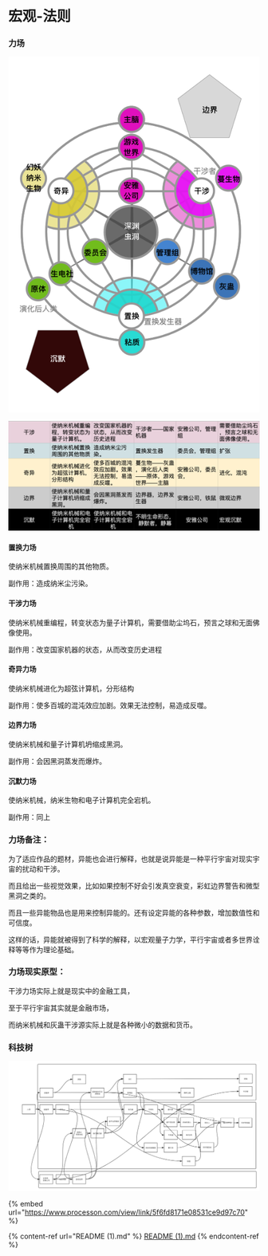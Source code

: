 # 宏观-法则

### 力场

![](../.gitbook/assets/A4-2-1.png)

![](<../.gitbook/assets/屏幕快照 2020-10-17 下午7.29.16.png>)

#### 置换力场

使纳米机械置换周围的其他物质。

副作用：造成纳米尘污染。

#### 干涉力场

使纳米机械重编程，转变状态为量子计算机，需要借助尘坞石，预言之球和无面佛像使用。

副作用：改变国家机器的状态，从而改变历史进程

#### 奇异力场

使纳米机械进化为超弦计算机，分形结构

副作用：使多百城的混沌效应加剧。效果无法控制，易造成反噬。

#### 边界力场

使纳米机械和量子计算机坍缩成黑洞。

副作用：会因黑洞蒸发而爆炸。

#### 沉默力场

使纳米机械，纳米生物和电子计算机完全宕机。

副作用：同上

### 力场备注：

为了适应作品的题材，异能也会进行解释，也就是说异能是一种平行宇宙对现实宇宙的扰动和干涉。

而且给出一些视觉效果，比如如果控制不好会引发真空衰变，彩虹边界警告和微型黑洞之类的。&#x20;

而且一些异能物品也是用来控制异能的。还有设定异能的各种参数，增加数值性和可信度。&#x20;

这样的话，异能就被得到了科学的解释，以宏观量子力学，平行宇宙或者多世界诠释等等作为理论基础。

### 力场现实原型：

干涉力场实际上就是现实中的金融工具，

至于平行宇宙其实就是金融市场，

而纳米机械和灰蛊干涉源实际上就是各种微小的数据和货币。

### 科技树

![](../.gitbook/assets/生电社历史.png)

{% embed url="https://www.processon.com/view/link/5f6fd8171e08531ce9d97c70" %}

{% content-ref url="README (1).md" %}
[README (1).md](<README (1).md>)
{% endcontent-ref %}

##

